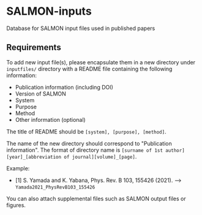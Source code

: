 # SALMON-inputs
Database for SALMON input files used in published papers

## Requirements
To add new input file(s), please encapsulate them in a new directory under `inputfiles/` directory with a README file containing the following information:

- Publication information (including DOI)
- Version of SALMON
- System
- Purpose
- Method
- Other information (optional)

The title of README should be `[system], [purpose], [method]`.

The name of the new directory should correspond to "Publication information". The format of directory name is `[surname of 1st author][year]_[abbreviation of journal][volume]_[page]`.

Example:   
* [1] S. Yamada and K. Yabana, Phys. Rev. B 103, 155426 (2021). --> `Yamada2021_PhysRevB103_155426`

You can also attach supplemental files such as SALMON output files or figures.
